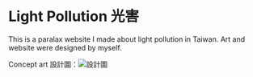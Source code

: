 # Light Pollution 光害
This is a paralax website I made about light pollution in Taiwan. Art and website were designed by myself.


Concept art 設計圖：![設計圖](https://github.com/Philina1nisia/Final/blob/master/%E8%A8%AD%E8%A8%88/%E6%95%B4%E9%AB%94%E8%A8%AD%E8%A8%88.jpg) 
